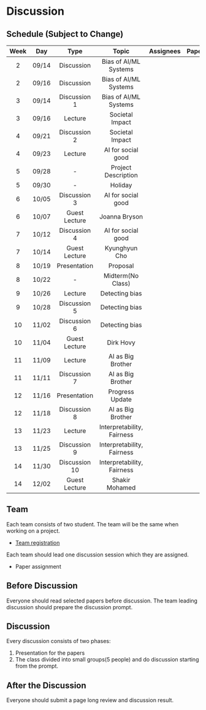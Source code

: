 # Discussion

## Schedule (Subject to Change)

| Week |  Day  |     Type      |           Topic            |  Assignees |  Papers   |
|:----:|:-----:|:-------------:|:--------------------------:|:---------:|:----------:|
|   2  | 09/14 | Discussion    |   Bias of AI/ML Systems    |           |           |
|   2  | 09/16 | Discussion    |   Bias of AI/ML Systems    |           |           |
|   3  | 09/14 | Discussion 1  |   Bias of AI/ML Systems    |           |           |
|   3  | 09/16 | Lecture       |       Societal Impact      |           |           |
|   4  | 09/21 | Discussion 2  |       Societal Impact      |           |           |
|   4  | 09/23 | Lecture       |     AI for social good     |           |           |
|   5  | 09/28 |      -        |    Project Description     |           |           |
|   5  | 09/30 |      -        |           Holiday          |           |           |
|   6  | 10/05 | Discussion 3  |     AI for social good     |           |           |
|   6  | 10/07 | Guest Lecture |       Joanna Bryson        |           |           |
|   7  | 10/12 | Discussion 4  |     AI for social good     |           |           |
|   7  | 10/14 | Guest Lecture |       Kyunghyun Cho        |           |           |
|   8  | 10/19 | Presentation  |          Proposal          |           |           |
|   8  | 10/22 |      -        |     Midterm(No Class)      |           |           |
|   9  | 10/26 | Lecture       |       Detecting bias       |           |           |
|   9  | 10/28 | Discussion 5  |       Detecting bias       |           |           |
|  10  | 11/02 | Discussion 6  |       Detecting bias       |           |           |
|  10  | 11/04 | Guest Lecture |         Dirk Hovy          |           |           |
|  11  | 11/09 | Lecture       |      AI as Big Brother     |           |           |
|  11  | 11/11 | Discussion 7  |     AI as Big Brother      |           |           |
|  12  | 11/16 | Presentation  |       Progress Update      |           |           |
|  12  | 11/18 | Discussion 8  |      AI as Big Brother     |           |           |
|  13  | 11/23 | Lecture       | Interpretability, Fairness |           |           |
|  13  | 11/25 | Discussion 9  | Interpretability, Fairness |           |           |
|  14  | 11/30 | Discussion 10 | Interpretability, Fairness |           |           |
|  14  | 12/02 | Guest Lecture |       Shakir Mohamed       |           |           |

## Team

Each team consists of two student. The team will be the same when working on a project.

- [Team registration](https://forms.gle/32aqadwgsmQRHBLD8)

Each team should lead one discussion session which they are assigned.
- Paper assignment

## Before Discussion

Everyone should read selected papers before discussion.
The team leading discussion should prepare the discussion prompt.

## Discussion 

Every discussion consists of two phases:
1. Presentation for the papers
2. The class divided into small groups(5 people) and do discussion starting from the prompt.

## After the Discussion

Everyone should submit a page long review and discussion result.

